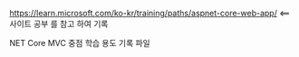 https://learn.microsoft.com/ko-kr/training/paths/aspnet-core-web-app/ <== 사이트 공부 를 참고 하여 기록

NET Core MVC 중점 학습 용도 기록 파일

